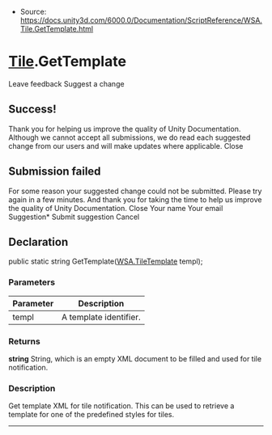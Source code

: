 * Source: https://docs.unity3d.com/6000.0/Documentation/ScriptReference/WSA.Tile.GetTemplate.html

#  [Tile](https://docs.unity3d.com/6000.0/Documentation/ScriptReference/WSA.Tile.html).GetTemplate
Leave feedback
Suggest a change
## Success!
Thank you for helping us improve the quality of Unity Documentation. Although we cannot accept all submissions, we do read each suggested change from our users and will make updates where applicable.
Close
## Submission failed
For some reason your suggested change could not be submitted. Please <a>try again</a> in a few minutes. And thank you for taking the time to help us improve the quality of Unity Documentation.
Close
Your name Your email Suggestion* Submit suggestion
Cancel
## Declaration
public static string GetTemplate([WSA.TileTemplate](https://docs.unity3d.com/6000.0/Documentation/ScriptReference/WSA.TileTemplate.html) templ); 
### Parameters
Parameter | Description  
---|---  
templ | A template identifier.  
### Returns
**string** String, which is an empty XML document to be filled and used for tile notification. 
### Description
Get template XML for tile notification.
This can be used to retrieve a template for one of the predefined styles for tiles.
* * *
